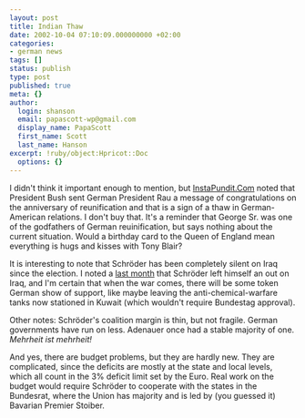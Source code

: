 ```yaml
---
layout: post
title: Indian Thaw
date: 2002-10-04 07:10:09.000000000 +02:00
categories:
- german news
tags: []
status: publish
type: post
published: true
meta: {}
author:
  login: shanson
  email: papascott-wp@gmail.com
  display_name: PapaScott
  first_name: Scott
  last_name: Hanson
excerpt: !ruby/object:Hpricot::Doc
  options: {}
---
```

<p>I didn't think it important enough to mention, but <a href="http://www.instapundit.com/archives/004417.php#004417/">InstaPundit.Com</a> noted that President Bush sent German President Rau a message of congratulations on the anniversary of reunification and that is a sign of a thaw in German-American relations. I don't buy that. It's a reminder that George Sr. was one of the godfathers of German reuinification, but says nothing about the current situation. Would a birthday card to the Queen of England mean everything is hugs and kisses with Tony Blair?  </p>
<p>It is interesting to note that Schröder has been completely silent on Iraq since the election. I noted a <a href="https://www.papascott.de/index.php?p=1884&more=1&c=1">last month</a> that Schröder left himself an out on Iraq, and I'm certain that when the war comes, there will be some token German show of support, like maybe leaving the anti-chemical-warfare tanks now stationed in Kuwait (which wouldn't require Bundestag approval).</p>
<p>Other notes: Schröder's coalition margin is thin, but not fragile. German governments have run on less. Adenauer once had a stable majority of one. <em>Mehrheit ist mehrheit!</em> </p>
<p>And yes, there are budget problems, but they are hardly new. They are complicated, since the deficits are mostly at the state and local levels, which all count in the 3% deficit limit set by the Euro. Real work on the budget would require Schröder to cooperate with the states in the Bundesrat, where the Union has majority and is led by (you guessed it) Bavarian Premier Stoiber.</p>
